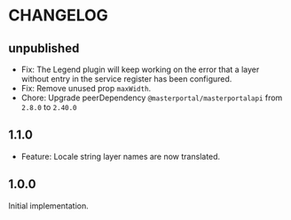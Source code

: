 # CHANGELOG

## unpublished

- Fix: The Legend plugin will keep working on the error that a layer without entry in the service register has been configured.
- Fix: Remove unused prop `maxWidth`.
- Chore: Upgrade peerDependency `@masterportal/masterportalapi` from `2.8.0` to `2.40.0`

## 1.1.0

- Feature: Locale string layer names are now translated.

## 1.0.0

Initial implementation.

